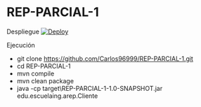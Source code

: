# REP-PARCIAL-1
Despliegue
 [![Deploy](https://www.herokucdn.com/deploy/button.svg)](https://arep-parcial-fachada.herokuapp.com)
 
 Ejecución
 * git clone https://github.com/Carlos96999/REP-PARCIAL-1.git
 * cd REP-PARCIAL-1
 * mvn compile
 * mvn clean package
 * java -cp target\REP-PARCIAL-1-1.0-SNAPSHOT.jar edu.escuelaing.arep.Cliente
